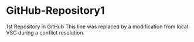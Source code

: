 # GitHub-Repository1
1st Repository in GitHub
This line was replaced by a modification from local VSC during a conflict resolution.